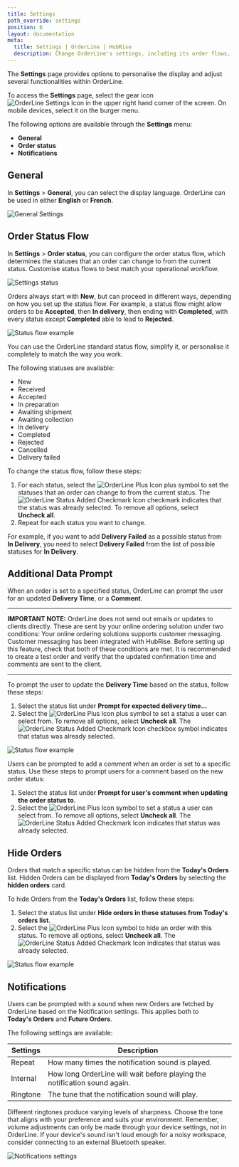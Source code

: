 ```yaml
---
title: Settings
path_override: settings
position: 6
layout: documentation
meta:
  title: Settings | OrderLine | HubRise
  description: Change OrderLine's settings, including its order flows, statuses, and language preferences. Synchronise data between your EPOS and your apps.
---
```


The **Settings** page provides options to personalise the display and adjust several functionalities within OrderLine.

To access the **Settings** page, select the gear icon <InlineImage width="20" height="20">![OrderLine Settings Icon](../images/035-settings.jpg)</InlineImage> in the upper right hand corner of the screen. On mobile devices, select it on the burger menu.

The following options are available through the **Settings** menu:

- **General**
- **Order status**
- **Notifications**

## General

In **Settings** > **General**, you can select the display language. OrderLine can be used in either **English** or **French**.

![General Settings](./images/009-2x-settings-general.png)

## Order Status Flow

In **Settings** > **Order status**, you can configure the order status flow, which determines the statuses that an order can change to from the current status. Customise status flows to best match your operational workflow.

![Settings status](./images/014-2x-settings-order-status.png)

Orders always start with **New**, but can proceed in different ways, depending on how you set up the status flow. For example, a status flow might allow orders to be **Accepted**, then **In delivery**, then ending with **Completed**, with every status except **Completed** able to lead to **Rejected**.

![Status flow example](./images/010-2x-status-flow-example.png)

You can use the OrderLine standard status flow, simplify it, or personalise it completely to match the way you work.

The following statuses are available:

- New
- Received
- Accepted
- In preparation
- Awaiting shipment
- Awaiting collection
- In delivery
- Completed
- Rejected
- Cancelled
- Delivery failed

To change the status flow, follow these steps:

1. For each status, select the <InlineImage width="40" height="42">![OrderLine Plus Icon](../images/034-orderline-status-add-specific.jpg)</InlineImage> plus symbol to set the statuses that an order can change to from the current status. The <InlineImage width="40" height="40">![OrderLine Status Added Checkmark Icon](../images/037-orderline-status-added.jpg)</InlineImage> checkmark indicates that the status was already selected. To remove all options, select **Uncheck all**.
1. Repeat for each status you want to change.

For example, if you want to add **Delivery Failed** as a possible status from **In Delivery**, you need to select **Delivery Failed** from the list of possible statuses for **In Delivery**.

## Additional Data Prompt

When an order is set to a specified status, OrderLine can prompt the user for an updated **Delivery Time**, or a **Comment**.

---

**IMPORTANT NOTE:** OrderLine does not send out emails or updates to clients directly. These are sent by your online ordering solution under two conditions: Your online ordering solutions supports customer messaging.
Customer messaging has been integrated with HubRise. Before setting up this feature, check that both of these conditions are met. It is recommended to create a test order and verify that the updated confirmation time and comments are sent to the client.

---

To prompt the user to update the **Delivery Time** based on the status, follow these steps:

1. Select the status list under **Prompt for expected delivery time...**
1. Select the <InlineImage width="40" height="42">![OrderLine Plus Icon](../images/034-orderline-status-add-specific.jpg)</InlineImage> plus symbol to set a status a user can select from. To remove all options, select **Uncheck all**. The <InlineImage width="40" height="40">![OrderLine Status Added Checkmark Icon](../images/037-orderline-status-added.jpg)</InlineImage> checkbox symbol indicates that status was already selected.

![Status flow example](./images/012-2x-add-prompt-in-delivery.png)

Users can be prompted to add a comment when an order is set to a specific status. Use these steps to prompt users for a comment based on the new order status:

1. Select the status list under **Prompt for user's comment when updating the order status to**.
1. Select the <InlineImage width="40" height="42">![OrderLine Plus Icon](../images/034-orderline-status-add-specific.jpg)</InlineImage> symbol to set a status a user can select from. To remove all options, select **Uncheck all**. The <InlineImage width="40" height="40">![OrderLine Status Added Checkmark Icon](../images/037-orderline-status-added.jpg)</InlineImage> indicates that status was already selected.

## Hide Orders

Orders that match a specific status can be hidden from the **Today's Orders** list. Hidden Orders can be displayed from **Today's Orders** by selecting the **hidden orders** card.

To hide Orders from the **Today's Orders** list, follow these steps:

1. Select the status list under **Hide orders in these statuses from Today's orders list**.
1. Select the <InlineImage width="40" height="42">![OrderLine Plus Icon](../images/034-orderline-status-add-specific.jpg)</InlineImage> symbol to hide an order with this status. To remove all options, select **Uncheck all**. The <InlineImage width="40" height="40">![OrderLine Status Added Checkmark Icon](../images/037-orderline-status-added.jpg)</InlineImage> indicates that status was already selected.

![Status flow example](./images/015-2x-setting-hidden-completed.png)

## Notifications

Users can be prompted with a sound when new Orders are fetched by OrderLine based on the Notification settings. This applies both to **Today's Orders** and **Future Orders**.

The following settings are available:

| Settings | Description                                                               |
| -------- | ------------------------------------------------------------------------- |
| Repeat   | How many times the notification sound is played.                          |
| Internal | How long OrderLine will wait before playing the notification sound again. |
| Ringtone | The tune that the notification sound will play.                           |

Different ringtones produce varying levels of sharpness. Choose the tone that aligns with your preference and suits your environment. Remember, volume adjustments can only be made through your device settings, not in OrderLine. If your device's sound isn't loud enough for a noisy workspace, consider connecting to an external Bluetooth speaker.

![Notifications settings](./images/016-2x-settings-notifications.png)
